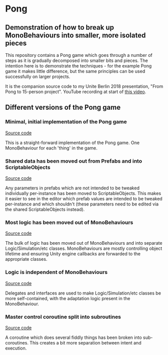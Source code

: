 # Pong
## Demonstration of how to break up MonoBehaviours into smaller, more isolated pieces

This repository contains a Pong game which goes through a number of steps as it is gradually decomposed into smaller bits and pieces. The intention here is to demonstrate the techniques - for the example Pong game it makes little difference, but the same principles can be used successfully on larger projects.

It is the companion source code to my Unite Berlin 2018 presentation, "From Pong to 15-person project". YouTube recording at start of [this video](https://www.youtube.com/watch?v=BW9qSy6ZB0A).

## Different versions of the Pong game

### Minimal, initial implementation of the Pong game

[Source code](https://github.com/Kalmalyzer/Pong/tree/minimal-implementation)

This is a straight-forward implementation of the Pong game. One MonoBehaviour for each 'thing' in the game.

### Shared data has been moved out from Prefabs and into ScriptableObjects

[Source code](https://github.com/Kalmalyzer/Pong/tree/shared-data-in-scriptable-objects)

Any parameters in prefabs which are not intended to be tweaked individually per-instance has been moved to ScriptableObjects. This makes it easier to see in the editor which prefab values are intended to be tweaked per-instance and which shouldn't (these parameters need to be edited via the shared ScriptableObjects instead).

### Most logic has been moved out of MonoBehaviours

[Source code](https://github.com/Kalmalyzer/Pong/tree/logic-moved-out-of-monobehaviours)

The bulk of logic has been moved out of MonoBehaviours and into separate Logic/Simulation/etc classes. MonoBehaviours are mostly controlling object lifetime and ensuring Unity engine callbacks are forwarded to the appropriate classes.

### Logic is independent of MonoBehaviours

[Source code](https://github.com/Kalmalyzer/Pong/tree/logic-independent-of-monobehaviours)

Delegates and interfaces are used to make Logic/Simulation/etc classes be more self-contained, with the adaptation logic present in the MonoBehaviour.

### Master control coroutine split into subroutines

[Source code](https://github.com/Kalmalyzer/Pong/tree/coroutine-split-into-subroutines)

A coroutine which does several fiddly things has been broken into sub-coroutines. This creates a bit more separation between intent and execution.
